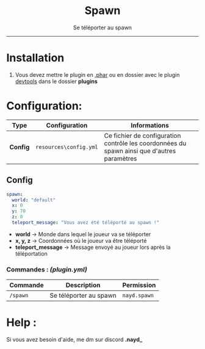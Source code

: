 <div align="center">
    <h1>Spawn</h1>
    <p>Se téléporter au spawn</p>
</div>

--------------------

# Installation
1. Vous devez mettre le plugin en [.phar](https://phar-converter.github.io) ou en dossier avec le plugin [devtools](https://poggit.pmmp.io/p/DevTools/) dans le dossier **plugins**

# Configuration:
| **Type**         | **Configuration**          | **Informations**                                                                                       |
|------------------|----------------------------|--------------------------------------------------------------------------------------------------------|
| **__Config__**   | `resources\config.yml`     | Ce fichier de configuration contrôle les coordonnées du spawn ainsi que d'autres paramètres            |

## Config
```yaml
spawn:
  world: "default"
  x: 0
  y: 70
  z: 0
  teleport_message: "Vous avez été téléporté au spawn !"

```
- **world** → Monde dans lequel le joueur va se téléporter
- **x, y, z** → Coordonnées où le joueur va être téléporté
- **teleport_message** → Message envoyé au joueur lors après la téléportation
  
### Commandes : *(plugin.yml)*
| Commande    | Description          | Permission                          |
|-------------|----------------------|-------------------------------------|
| `/spawn` | Se téléporter au spawn | `nayd.spawn` |

# Help :
Si vous avez besoin d'aide, me dm sur discord **.nayd_**
